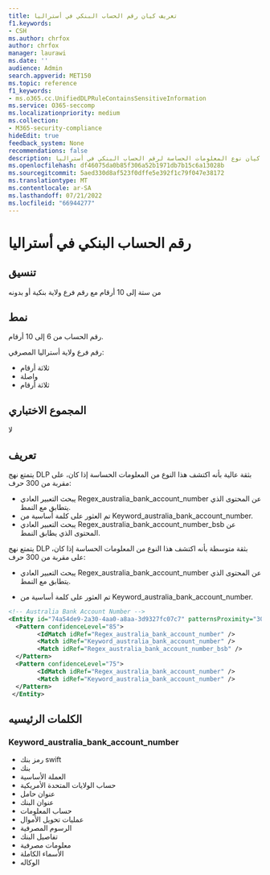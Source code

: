 ```yaml
---
title: تعريف كيان رقم الحساب البنكي في أستراليا
f1.keywords:
- CSH
ms.author: chrfox
author: chrfox
manager: laurawi
ms.date: ''
audience: Admin
search.appverid: MET150
ms.topic: reference
f1_keywords:
- ms.o365.cc.UnifiedDLPRuleContainsSensitiveInformation
ms.service: O365-seccomp
ms.localizationpriority: medium
ms.collection:
- M365-security-compliance
hideEdit: true
feedback_system: None
recommendations: false
description: تعريف كيان نوع المعلومات الحساسة لرقم الحساب البنكي في أستراليا.
ms.openlocfilehash: df46075da0b85f306a52b1971db7b15c6a13028b
ms.sourcegitcommit: 5aed330d8af523f0dffe5e392f1c79f047e38172
ms.translationtype: MT
ms.contentlocale: ar-SA
ms.lasthandoff: 07/21/2022
ms.locfileid: "66944277"
---
```

# <a name="australia-bank-account-number"></a>رقم الحساب البنكي في أستراليا

## <a name="format"></a>تنسيق

من ستة إلى 10 أرقام مع رقم فرع ولاية بنكية أو بدونه

## <a name="pattern"></a>نمط

رقم الحساب من 6 إلى 10 أرقام.

رقم فرع ولاية أستراليا المصرفي:

- ثلاثة أرقام
- واصلة
- ثلاثة أرقام

## <a name="checksum"></a>المجموع الاختباري

لا

## <a name="definition"></a>تعريف

يتمتع نهج DLP بثقة عالية بأنه اكتشف هذا النوع من المعلومات الحساسة إذا كان، على مقربة من 300 حرف:

- يبحث التعبير العادي Regex_australia_bank_account_number عن المحتوى الذي يتطابق مع النمط.
- تم العثور على كلمة أساسية من Keyword_australia_bank_account_number.
- يبحث التعبير العادي Regex_australia_bank_account_number_bsb عن المحتوى الذي يطابق النمط.

يتمتع نهج DLP بثقة متوسطة بأنه اكتشف هذا النوع من المعلومات الحساسة إذا كان، على مقربة من 300 حرف:

- يبحث التعبير العادي Regex_australia_bank_account_number عن المحتوى الذي يتطابق مع النمط.

- تم العثور على كلمة أساسية من Keyword_australia_bank_account_number.

```xml
<!-- Australia Bank Account Number -->
<Entity id="74a54de9-2a30-4aa0-a8aa-3d9327fc07c7" patternsProximity="300" recommendedConfidence="75">
  <Pattern confidenceLevel="85">
        <IdMatch idRef="Regex_australia_bank_account_number" />
        <Match idRef="Keyword_australia_bank_account_number" />
        <Match idRef="Regex_australia_bank_account_number_bsb" />
  </Pattern>
  <Pattern confidenceLevel="75">
        <IdMatch idRef="Regex_australia_bank_account_number" />
        <Match idRef="Keyword_australia_bank_account_number" />
  </Pattern>
 </Entity>
```

## <a name="keywords"></a>الكلمات الرئيسيه

### <a name="keyword_australia_bank_account_number"></a>Keyword_australia_bank_account_number

- رمز بنك swift
- بنك
- العملة الأساسية
- حساب الولايات المتحدة الأمريكية
- عنوان حامل
- عنوان البنك
- حساب المعلومات
- عمليات تحويل الأموال
- الرسوم المصرفية
- تفاصيل البنك
- معلومات مصرفية
- الأسماء الكاملة
- الوكاله
